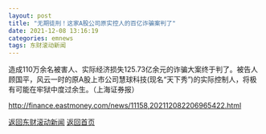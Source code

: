 ```yaml
---
layout: post
title: "无期徒刑！这家A股公司原实控人的百亿诈骗案判了"
date: 2021-12-08 13:16:19
categories: emnews
tags: 东财滚动新闻
---
```


造成110万余名被害人、实际经济损失125.73亿余元的诈骗大案终于判了。被告人顾国平，风云一时的原A股上市公司慧球科技(现名“天下秀”)的实际控制人，将极有可能在牢狱中度过余生。（上海证券报）

<http://finance.eastmoney.com/news/11158,202112082206965422.html>

[返回东财滚动新闻](../emnews/)
[返回首页](../)